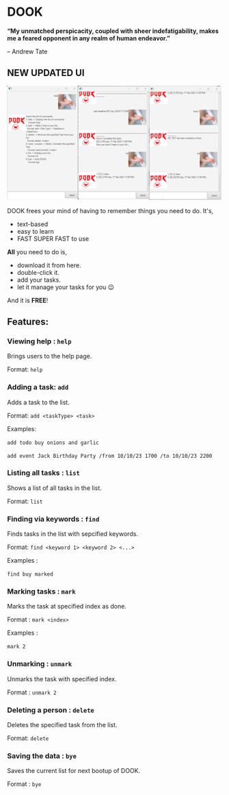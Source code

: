 # **DOOK**


**“My unmatched perspicacity, coupled with sheer indefatigability, makes me a feared opponent in any realm of human endeavor.”**

– Andrew Tate


## **NEW UPDATED UI**

![UI](DOOKui.png)


DOOK frees your mind of having to remember things you need to do. It's,
  * text-based
  * easy to learn
  * FAST SUPER FAST to use

**All** you need to do is,

  * download it from here.
  * double-click it.
  * add your tasks.
  * let it manage your tasks for you 😉

And it is **FREE**!

## Features:

### Viewing help : ``help``

Brings users to the help page.

Format: ``help``

### Adding a task: ``add``

Adds a task to the list.

Format: ``add <taskType> <task>``

Examples:

``add todo buy onions and garlic``

``add event Jack Birthday Party /from 10/10/23 1700 /to 10/10/23 2200``

### Listing all tasks : ``list``

Shows a list of all tasks in the list.

Format: ``list``

### Finding via keywords : ``find ``

Finds tasks in the list with sepcified keywords.

Format: ``find <keyword 1> <keyword 2> <...>``

Examples :

``find buy marked``

### Marking tasks : ``mark ``

Marks the task at specified index as done.

Format : ``mark <index>``

Examples :

``mark 2``

### Unmarking : ``unmark``

Unmarks the task with specified index.

Format : ``unmark 2``

### Deleting a person : ``delete``

Deletes the specified task from the list.

Format: ``delete``

### Saving the data : ``bye``

Saves the current list for next bootup of DOOK.

Format : ``bye``

